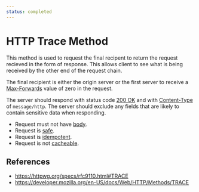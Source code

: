 ```yaml
---
status: completed
---
```


# HTTP Trace Method

This method is used to request the final recipent to return the request recieved in the form of response. This allows client to see what is being received by the other end of the request chain.

The final recipient is either the origin server or the first server to receive a [Max-Forwards](/http/field/max-forwards) value of zero in the request.

The server should respond with status code [200 OK](/http/status/200) and with [Content-Type](/http/field/content-type) of `message/http`. The server should exclude any fields that are likely to contain sensitive data when responding.

- Request must not have [body](/http/body).
- Request is [safe](/http/method-property/safe).
- Request is [idempotent](http/method-property/idempotent).
- Request is not [cacheable](/http/method-property/cacheable).

## References

- https://httpwg.org/specs/rfc9110.html#TRACE
- https://developer.mozilla.org/en-US/docs/Web/HTTP/Methods/TRACE
